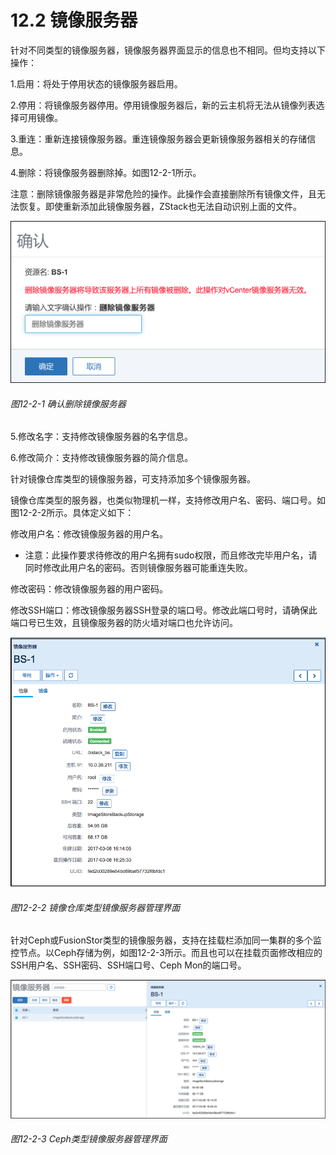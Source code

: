 # 12.2 镜像服务器

针对不同类型的镜像服务器，镜像服务器界面显示的信息也不相同。但均支持以下操作：

1.启用：将处于停用状态的镜像服务器启用。

2.停用：将镜像服务器停用。停用镜像服务器后，新的云主机将无法从镜像列表选择可用镜像。

3.重连：重新连接镜像服务器。重连镜像服务器会更新镜像服务器相关的存储信息。

4.删除：将镜像服务器删除掉。如图12-2-1所示。

注意：删除镜像服务器是非常危险的操作。此操作会直接删除所有镜像文件，且无法恢复。即使重新添加此镜像服务器，ZStack也无法自动识别上面的文件。

![png](../images/12-2-1.png "图12-2-1  确认删除镜像服务器")
###### 图12-2-1  确认删除镜像服务器

5.修改名字：支持修改镜像服务器的名字信息。

6.修改简介：支持修改镜像服务器的简介信息。

针对镜像仓库类型的镜像服务器，可支持添加多个镜像服务器。

镜像仓库类型的服务器，也类似物理机一样，支持修改用户名、密码、端口号。如图12-2-2所示。具体定义如下：

修改用户名：修改镜像服务器的用户名。

* 注意：此操作要求待修改的用户名拥有sudo权限，而且修改完毕用户名，请同时修改此用户名的密码。否则镜像服务器可能重连失败。

修改密码：修改镜像服务器的用户密码。

修改SSH端口：修改镜像服务器SSH登录的端口号。修改此端口号时，请确保此端口号已生效，且镜像服务器的防火墙对端口也允许访问。

![png](../images/12-2-2.png "图12-2-2  镜像仓库类型镜像服务器管理界面")
###### 图12-2-2  镜像仓库类型镜像服务器管理界面

针对Ceph或FusionStor类型的镜像服务器，支持在挂载栏添加同一集群的多个监控节点。以Ceph存储为例，如图12-2-3所示。而且也可以在挂载页面修改相应的SSH用户名、SSH密码、SSH端口号、Ceph Mon的端口号。

![png](../images/12-2-3.png "图12-2-3  Ceph类型镜像服务器管理界面")
###### 图12-2-3  Ceph类型镜像服务器管理界面



